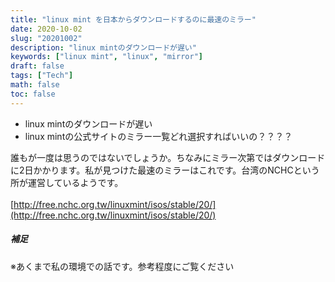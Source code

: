 ```yaml
---
title: "linux mint を日本からダウンロードするのに最速のミラー"
date: 2020-10-02
slug: "20201002"
description: "linux mintのダウンロードが遅い"
keywords: ["linux mint", "linux", "mirror"]
draft: false
tags: ["Tech"]
math: false
toc: false
---
```


 - linux mintのダウンロードが遅い
 - linux mintの公式サイトのミラー一覧どれ選択すればいいの？？？？

誰もが一度は思うのではないでしょうか。ちなみにミラー次第ではダウンロードに2日かかります。私が見つけた最速のミラーはこれです。台湾のNCHCという所が運営しているようです。<br><br>
[http://free.nchc.org.tw/linuxmint/isos/stable/20/](http://free.nchc.org.tw/linuxmint/isos/stable/20/)


##### 補足
※あくまで私の環境での話です。参考程度にご覧ください
